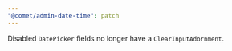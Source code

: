 ```yaml
---
"@comet/admin-date-time": patch
---
```


Disabled `DatePicker` fields no longer have a `ClearInputAdornment`.

